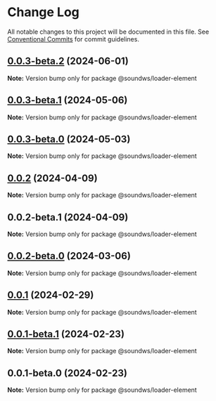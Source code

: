 # Change Log

All notable changes to this project will be documented in this file.
See [Conventional Commits](https://conventionalcommits.org) for commit guidelines.

## [0.0.3-beta.2](https://github.com/sound-ws/loader-element/compare/@soundws/loader-element@0.0.3-beta.1...@soundws/loader-element@0.0.3-beta.2) (2024-06-01)

**Note:** Version bump only for package @soundws/loader-element





## [0.0.3-beta.1](https://github.com/sound-ws/loader-element/compare/@soundws/loader-element@0.0.3-beta.0...@soundws/loader-element@0.0.3-beta.1) (2024-05-06)

**Note:** Version bump only for package @soundws/loader-element





## [0.0.3-beta.0](https://github.com/sound-ws/loader-element/compare/@soundws/loader-element@0.0.2...@soundws/loader-element@0.0.3-beta.0) (2024-05-03)

**Note:** Version bump only for package @soundws/loader-element





## [0.0.2](https://github.com/sound-ws/loader-element/compare/@soundws/loader-element@0.0.2-beta.1...@soundws/loader-element@0.0.2) (2024-04-09)

**Note:** Version bump only for package @soundws/loader-element





## 0.0.2-beta.1 (2024-04-09)

**Note:** Version bump only for package @soundws/loader-element





## [0.0.2-beta.0](https://github.com/sound-ws/loader-element/compare/@soundws/loader-element@0.0.1...@soundws/loader-element@0.0.2-beta.0) (2024-03-06)

**Note:** Version bump only for package @soundws/loader-element





## [0.0.1](https://github.com/sound-ws/loader-element/compare/@soundws/loader-element@0.0.1-beta.1...@soundws/loader-element@0.0.1) (2024-02-29)

**Note:** Version bump only for package @soundws/loader-element





## [0.0.1-beta.1](https://github.com/sound-ws/loader-element/compare/@soundws/loader-element@0.0.1-beta.0...@soundws/loader-element@0.0.1-beta.1) (2024-02-23)

**Note:** Version bump only for package @soundws/loader-element





## 0.0.1-beta.0 (2024-02-23)

**Note:** Version bump only for package @soundws/loader-element
